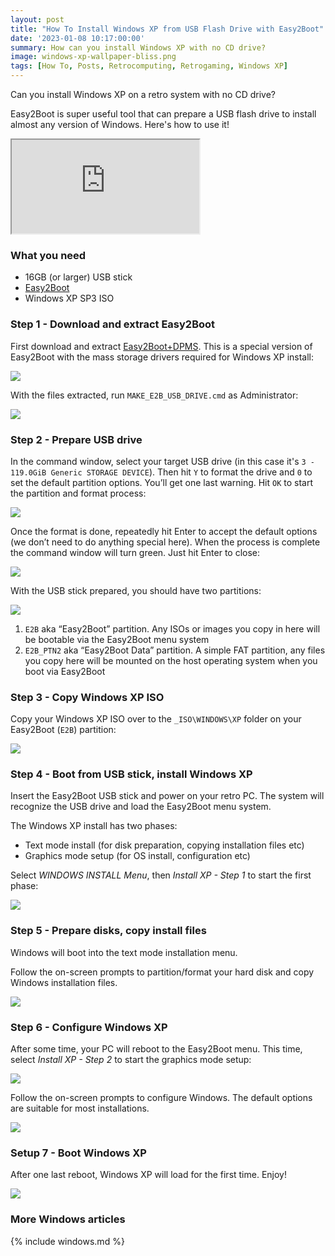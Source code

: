 ```yaml
---
layout: post
title: "How To Install Windows XP from USB Flash Drive with Easy2Boot"
date: '2023-01-08 10:17:00:00'
summary: How can you install Windows XP with no CD drive?
image: windows-xp-wallpaper-bliss.png
tags: [How To, Posts, Retrocomputing, Retrogaming, Windows XP]
---
```


Can you install Windows XP on a retro system with no CD drive?

Easy2Boot is super useful tool that can prepare a USB flash drive to install almost any version of Windows. Here's how to use it!

<div class="youtube-container">
<iframe src="https://www.youtube.com/embed/ozEF3McmWfM?rel=0" 
allowfullscreen class="youtube-video"></iframe>
</div> 


### What you need

* 16GB (or larger) USB stick
* <a href="https://easy2boot.xyz/download/" target="_blank">Easy2Boot</a>
* Windows XP SP3 ISO
 

### Step 1 - Download and extract Easy2Boot

First download and extract <a href="https://www.fosshub.com/Easy2Boot.html" target="_blank">Easy2Boot+DPMS</a>. This is a special version of Easy2Boot with the mass storage drivers required for Windows XP install:

![](/img/posts/download-easy2boot-dpms-for-windows-xp-install.jpg)

With the files extracted, run <code>MAKE_E2B_USB_DRIVE.cmd</code> as Administrator:

![](/img/posts/create-easy2boot-usb-stick.jpg)


### Step 2 - Prepare USB drive

In the command window, select your target USB drive (in this case it's <code>3 - 119.0GiB Generic STORAGE DEVICE</code>). Then hit <code>Y</code> to format the drive and <code>0</code> to set the default partition options. You’ll get one last warning. Hit <code>OK</code> to start the partition and format process:

![](/img/posts/windows-xp-easy2boot-usb-stick.jpg)

Once the format is done, repeatedly hit Enter to accept the default options (we don’t need to do anything special here). When the process is complete the command window will turn green. Just hit Enter to close:

![](/img/posts/windows-xp-easy2boot-usb-stick-ready.jpg)

With the USB stick prepared, you should have two partitions:

![](/img/posts/easy2boot-usb-e2b-e2b_ptn2-partitions.png)

1. <code>E2B</code> aka “Easy2Boot” partition. Any ISOs or images you copy in here will be bootable via the Easy2Boot menu system
2. <code>E2B_PTN2</code> aka “Easy2Boot Data” partition. A simple FAT partition, any files you copy here will be mounted on the host operating system when you boot via Easy2Boot


### Step 3 - Copy Windows XP ISO

Copy your Windows XP ISO over to the <code>\_ISO\WINDOWS\XP</code> folder on your Easy2Boot (<code>E2B</code>) partition:

![](/img/posts/copy-windows-xp-install-files-iso-easy2boot-usb-stick.jpg)


### Step 4 - Boot from USB stick, install Windows XP

Insert the Easy2Boot USB stick and power on your retro PC. The system will recognize the USB drive and load the Easy2Boot menu system.

The Windows XP install has two phases:

* Text mode install (for disk preparation, copying installation files etc)
* Graphics mode setup (for OS install, configuration etc)
 
Select *WINDOWS INSTALL Menu*, then *Install XP - Step 1* to start the first phase:

![](/img/posts/install-windows-xp-from-usb-stick-easy2boot-step-1.jpg)


### Step 5 - Prepare disks, copy install files

Windows will boot into the text mode installation menu.

Follow the on-screen prompts to partition/format your hard disk and copy Windows installation files.

![](/img/posts/windows-xp-text-mode-install-2.png)


### Step 6 - Configure Windows XP

After some time, your PC will reboot to the Easy2Boot menu. This time, select *Install XP - Step 2* to start the graphics mode setup:

![](/img/posts/install-windows-xp-from-usb-stick-easy2boot-step-2.jpg)

Follow the on-screen prompts to configure Windows. The default options are suitable for most installations.

![](/img/posts/windows-xp-graphics-mode-setup-and-configuration.png)


### Setup 7 - Boot Windows XP

After one last reboot, Windows XP will load for the first time. Enjoy!

![](/img/posts/windows-xp-wallpaper-bliss.png)


### More Windows articles

{% include windows.md %}

